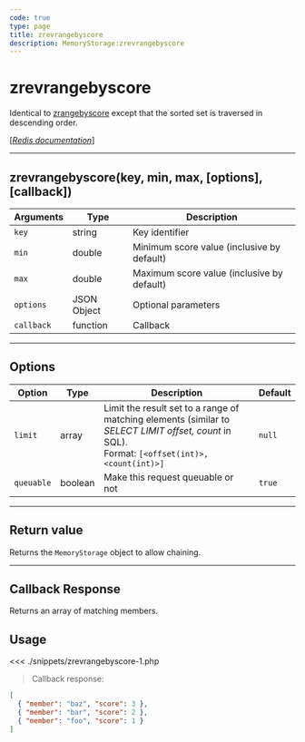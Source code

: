```yaml
---
code: true
type: page
title: zrevrangebyscore
description: MemoryStorage:zrevrangebyscore
---
```


# zrevrangebyscore

Identical to [zrangebyscore](/sdk/php/3/classes/memory-storage/zrangebyscore/) except that the sorted set is traversed in descending order.

[[_Redis documentation_]](https://redis.io/commands/zrevrangebyscore)

---

## zrevrangebyscore(key, min, max, [options], [callback])

| Arguments  | Type        | Description                                |
| ---------- | ----------- | ------------------------------------------ |
| `key`      | string      | Key identifier                             |
| `min`      | double      | Minimum score value (inclusive by default) |
| `max`      | double      | Maximum score value (inclusive by default) |
| `options`  | JSON Object | Optional parameters                        |
| `callback` | function    | Callback                                   |

---

## Options

| Option     | Type    | Description                                                                                                                                        | Default |
| ---------- | ------- | -------------------------------------------------------------------------------------------------------------------------------------------------- | ------- |
| `limit`    | array   | Limit the result set to a range of matching elements (similar to _SELECT LIMIT offset, count_ in SQL).<br/>Format: `[<offset(int)>, <count(int)>]` | `null`  |
| `queuable` | boolean | Make this request queuable or not                                                                                                                  | `true`  |

---

## Return value

Returns the `MemoryStorage` object to allow chaining.

---

## Callback Response

Returns an array of matching members.

## Usage

<<< ./snippets/zrevrangebyscore-1.php

> Callback response:

```json
[
  { "member": "baz", "score": 3 },
  { "member": "bar", "score": 2 },
  { "member": "foo", "score": 1 }
]
```
